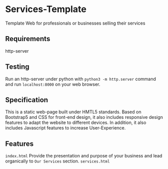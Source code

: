 # Services-Template
Template Web for professionals or businesses selling their services 

## Requirements
http-server

## Testing
Run an http-server under python with `python3 -m http.server` command and run `localhost:8000` on your web browser.

## Specification
This is a static web-page built under HMTL5 standards.
Based on Bootstrap5 and CSS for front-end design, it also includes responsive design features to adapt the website to different devices.
In addition, it also includes Javascript features to increase User-Experience.

## Features
`index.html` Provide the presentation and purpose of your business and lead organically to `Our Services` section.
`services.html` 
